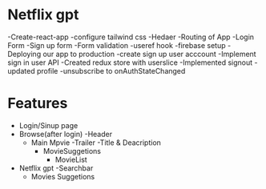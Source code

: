 # Netflix gpt
-Create-react-app
-configure tailwind css
-Hedaer
-Routing of App
-Login Form
-Sign up form
-Form validation
-useref hook
-firebase setup
-Deploying our app to production
-create sign up user acccount
-Implement sign in user API
-Created redux store with userslice
-Implemented signout
-updated profile
-unsubscribe to onAuthStateChanged

# Features
- Login/Sinup page
- Browse(after login)
    -Header
    - Main Mpvie
        -Trailer
        -Title & Deacription
        - MovieSuggetions
            - MovieList
- Netflix gpt
    -Searchbar
    - Movies Suggetions
